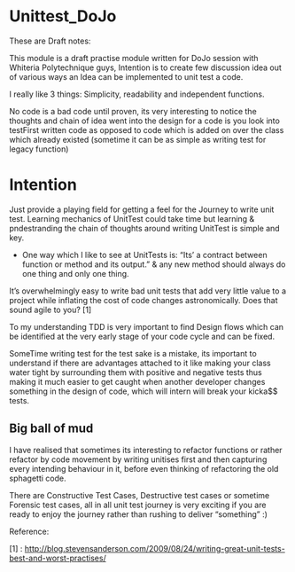 # Unittest_DoJo

These are Draft notes:

This module is a draft practise module written for DoJo session with Whiteria Polytechnique guys, Intention is to create few discussion idea out of various ways an Idea can be implemented to unit test a code.

I really like 3 things: Simplicity, readability and independent functions.

No code is a bad code until proven, its very interesting to notice the thoughts and chain of idea went into the design for a code is you look into testFirst written code as opposed to code which is added on over the class which already existed (sometime it can be as simple as writing test for legacy function)

# Intention

Just provide a playing field for getting a feel for the Journey to write unit test. Learning mechanics of UnitTest could take time but learning & pndestranding the chain of thoughts around writing UnitTest is simple and key.

* One way which I like to see at UnitTests is: “Its’ a contract between function or method and its output.” & any new method should always do one thing and only one thing.

It’s overwhelmingly easy to write bad unit tests that add very little value to a project while inflating the cost of code changes astronomically. Does that sound agile to you? [1]

To my understanding TDD is very important to find Design flows which can be identified at the very early stage of your code cycle and can be fixed.

SomeTime writing test for the test sake is a mistake, its important to understand if there are advantages attached to it like making your class water tight by surrounding them with positive and negative tests thus making it much easier to get caught when another developer changes something in the design of code, which will intern will break your kicka$$ tests.

## Big ball of mud

I have realised that sometimes its interesting to refactor functions or rather refactor by code movement by writing unitises first and then capturing every intending behaviour in it, before even thinking of refactoring the old sphagetti code.

There are Constructive Test Cases, Destructive test cases or sometime Forensic test cases, all in all unit test journey is very exciting if you are ready to enjoy the journey rather than rushing to deliver “something” :)

 Reference:

[1] : http://blog.stevensanderson.com/2009/08/24/writing-great-unit-tests-best-and-worst-practises/


